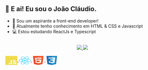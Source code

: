 ## 👋 E ai! Eu sou o João Cláudio.</h1>
 * 🚀 Sou um aspirante a front-end developer!
 * 📖 Atualmente tenho conhecimento em HTML & CSS e Javascript
 * 💻 Estou estudando ReactJs e Typescript

##
<div align="center">
  <a href="https://github.com/JoaoClaudio22">
  <img height="180em" src="https://github-readme-stats.vercel.app/api?username=JoaoClaudio22&show_icons=true&theme=merko"/>
  <img height="180em" src="https://github-readme-stats.vercel.app/api/top-langs/?username=JoaoClaudio22&layout=compact&langs_count=7&theme=merko"/>
</div>

<div style="display: inline_block"><br>
  <img align="center" alt="Rafa-Js" height="30" width="40" src="https://raw.githubusercontent.com/devicons/devicon/master/icons/javascript/javascript-plain.svg">
  <img align="center" alt="Rafa-React" height="30" width="40" src="https://raw.githubusercontent.com/devicons/devicon/master/icons/react/react-original.svg">
  <img align="center" alt="Rafa-HTML" height="30" width="40" src="https://raw.githubusercontent.com/devicons/devicon/master/icons/html5/html5-original.svg">
  <img align="center" alt="Rafa-CSS" height="30" width="40" src="https://raw.githubusercontent.com/devicons/devicon/master/icons/css3/css3-original.svg">
</div>
